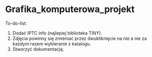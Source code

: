 # Grafika_komputerowa_projekt

To-do-list:

1. Dodać IPTC info (najlepiej biblioteka TINY).
2. Zdjęcia powinny się zmieniać przez dwukliknięcie na nie a nie za każdym razem wybieranie z katalogu.
3. Stworzyć dokumentację.
